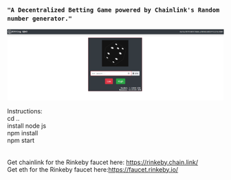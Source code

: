 ### ```"A Decentralized Betting Game powered by Chainlink's Random number generator."```



![](chainbet.png)

Instructions:<br>
cd ..<br>
install node js<br>
npm install<br>
npm start
<br>
<br>
<br>
Get chainlink for the Rinkeby faucet here: https://rinkeby.chain.link/<br>
Get eth for the Rinkeby faucet here:https://faucet.rinkeby.io/
